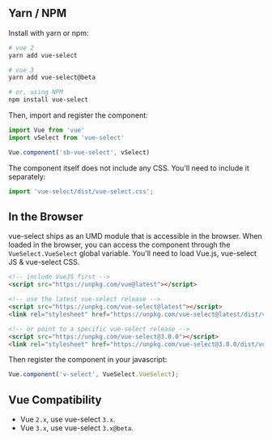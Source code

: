 ## Yarn / NPM

Install with yarn or npm:

```bash
# vue 2
yarn add vue-select

# vue 3
yarn add vue-select@beta

# or, using NPM
npm install vue-select
```

Then, import and register the component:

```js
import Vue from 'vue'
import vSelect from 'vue-select'

Vue.component('sb-vue-select', vSelect)
```

The component itself does not include any CSS. You'll need to include it separately:

```js
import 'vue-select/dist/vue-select.css';
```

## In the Browser

vue-select ships as an UMD module that is accessible in the browser. When loaded
in the browser, you can access the component through the `VueSelect.VueSelect` 
global variable. You'll need to load Vue.js, vue-select JS & vue-select CSS.

```html
<!-- include VueJS first -->
<script src="https://unpkg.com/vue@latest"></script>

<!-- use the latest vue-select release -->
<script src="https://unpkg.com/vue-select@latest"></script>
<link rel="stylesheet" href="https://unpkg.com/vue-select@latest/dist/vue-select.css">

<!-- or point to a specific vue-select release -->
<script src="https://unpkg.com/vue-select@3.0.0"></script>
<link rel="stylesheet" href="https://unpkg.com/vue-select@3.0.0/dist/vue-select.css">
```
Then register the component in your javascript:

```js
Vue.component('v-select', VueSelect.VueSelect);
```

<CodePen url="dJjzeP" />

## Vue Compatibility

- Vue `2.x`, use vue-select `3.x`. 
- Vue `3.x`, use vue-select `3.x@beta`.  
